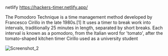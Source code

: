 netlify
https://hackers-timer.netlify.app/

The Pomodoro Technique is a time management method developed by Francesco Cirillo in the late 1980s.[1] It uses a timer to break work into intervals, traditionally 25 minutes in length, separated by short breaks. Each interval is known as a pomodoro, from the Italian word for 'tomato', after the tomato-shaped kitchen timer Cirillo used as a university student

![Screenshot_2](https://user-images.githubusercontent.com/75525090/118403531-8396e580-b677-11eb-9fba-82200ddd42e7.png)
